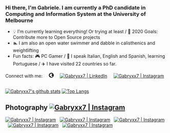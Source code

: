 ###  Hi there, I'm Gabriele. I am currently a PhD candidate in Computing and Information System at the University of Melbourne
- 💡 I’m currently learning everything! Or trying at least / 🎯 2020 Goals: Contribute more to Open Source projects
- 🏊 I am also an open water swimmer and dabble in calisthenics and weightlifting
- Fun facts: 🎮 PC Gamer / 💬 I speak Italian, English and Spanish, learning Portuguese / ✈️ I have visited 22 countries so far.


Connect with me:  &nbsp; &nbsp;
[<img alt="gmarini.com" width="15px" src="https://raw.githubusercontent.com/iconic/open-iconic/master/svg/globe.svg" />][website] &nbsp; &nbsp;
[<img alt="Gabryxx7 | LinkedIn" width="15px" src="https://cdn.jsdelivr.net/npm/simple-icons@v3/icons/linkedin.svg" />][linkedin] &nbsp; &nbsp;
[<img alt="Gabryxx7 | Instagram" width="15px" src="https://cdn.jsdelivr.net/npm/simple-icons@v3/icons/instagram.svg" />][instagram] &nbsp; &nbsp;

[![Gabryxx7's github stats](https://github-readme-stats.vercel.app/api?username=Gabryxx7&count_private=true&show_icons=true&theme=onedark&include_all_commits=1)](https://github.com/Gabryxx7)
[![Top Langs](https://github-readme-stats.vercel.app/api/top-langs/?username=Gabryxx7&layout=compact&theme=onedark)](https://github.com/Gabryxx7)

## Photography [<img alt="Gabryxx7 | Instagram" width="15px" src="https://cdn.jsdelivr.net/npm/simple-icons@v3/icons/instagram.svg" />][instagram]
[<img alt="Gabryxx7 | Instagram" height="100px" src="http://gmarini.com/assets/gabryxx7/img/photos/202006/79841217_555270635156572_8260864494112333405_n.jpg" />][instagram] &nbsp; 
[<img alt="Gabryxx7 | Instagram" height="100px" src="http://gmarini.com/assets/gabryxx7/img/photos/202006/d921048b9f8858f8fbbd9f651a64c5cb.jpg" />][instagram] &nbsp; 
[<img alt="Gabryxx7 | Instagram" height="100px" src="http://gmarini.com/assets/gabryxx7/img/photos/202006/105949108_979756645775165_8661279133103583059_n.jpg" />][instagram] &nbsp; 
[<img alt="Gabryxx7 | Instagram" height="100px" src="http://gmarini.com/assets/gabryxx7/img/photos/202004/eeadc6e1a203c084fe15656aaa7528ee.jpg" />][instagram] &nbsp; 
[<img alt="Gabryxx7 | Instagram" height="100px" src="http://gmarini.com/assets/gabryxx7/img/photos/201909/260a4453657269ad127dfc1b661bbea5.jpg" />][instagram] &nbsp; 



[website]: http://gmarini.com/
[twitter]: https://twitter.com/Gabryxx7
[youtube]: https://youtube.com/gabryxx7
[instagram]: https://www.instagram.com/gabryxx7
[linkedin]: https://www.linkedin.com/in/gabryxx7
[webdevplaylist]: https://www.youtube.com/playlist?list=PLkwxH9e_vrAJ0WbEsFA9W3I1W-g_BTsbt
[jsplaylist]: https://www.youtube.com/playlist?list=PLkwxH9e_vrALRJKu7wfXby3MKeflhTu6B
[cssplaylist]: https://www.youtube.com/playlist?list=PLkwxH9e_vrALSdvZuEh6gqQdmDoDIoqz4
[reactplaylist]: https://www.youtube.com/playlist?list=PLkwxH9e_vrAK4TdffpxKY3QGyHCpxFcQ0

<!-- Source: https://raw.githubusercontent.com/codeSTACKr/codeSTACKr/master/README.md -->

